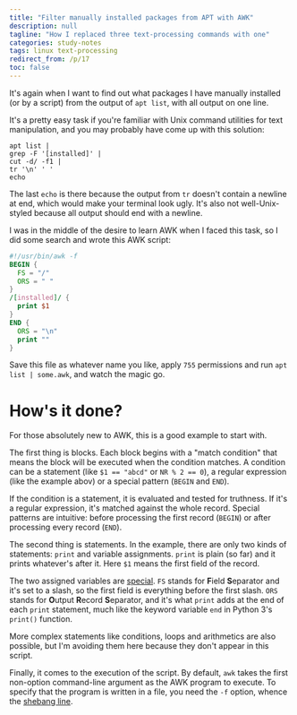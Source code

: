 ```yaml
---
title: "Filter manually installed packages from APT with AWK"
description: null
tagline: "How I replaced three text-processing commands with one"
categories: study-notes
tags: linux text-processing
redirect_from: /p/17
toc: false
---
```


It's again when I want to find out what packages I have manually installed (or by a script) from the output of `apt list`, with all output on one line.

It's a pretty easy task if you're familiar with Unix command utilities for text manipulation, and you may probably have come up with this solution:

```shell
apt list |
grep -F '[installed]' |
cut -d/ -f1 |
tr '\n' ' '
echo
```

The last `echo` is there because the output from `tr` doesn't contain a newline at end, which would make your terminal look ugly. It's also not well-Unix-styled because all output should end with a newline.

I was in the middle of the desire to learn AWK when I faced this task, so I did some search and wrote this AWK script:

```awk
#!/usr/bin/awk -f
BEGIN {
  FS = "/"
  ORS = " "
}
/[installed]/ {
  print $1
}
END {
  ORS = "\n"
  print ""
}
```

Save this file as whatever name you like, apply `755` permissions and run `apt list | some.awk`, and watch the magic go.

# How's it done?

For those absolutely new to AWK, this is a good example to start with.

The first thing is blocks. Each block begins with a "match condition" that means the block will be executed when the condition matches. A condition can be a statement (like `$1 == "abcd"` or `NR % 2 == 0`), a regular expression (like the example abov) or a special pattern (`BEGIN` and `END`).

If the condition is a statement, it is evaluated and tested for truthness. If it's a regular expression, it's matched against the whole record. Special patterns are intuitive: before processing the first record (`BEGIN`) or after processing every record (`END`).

The second thing is statements. In the example, there are only two kinds of statements: `print` and variable assignments. `print` is plain (so far) and it prints whatever's after it. Here `$1` means the first field of the record.

The two assigned variables are [special][1]. `FS` stands for **F**ield **S**eparator and it's set to a slash, so the first field is everything before the first slash. `ORS` stands for **O**utput **R**ecord **S**eparator, and it's what `print` adds at the end of each `print` statement, much like the keyword variable `end` in Python 3's `print()` function.

More complex statements like conditions, loops and arithmetics are also possible, but I'm avoiding them here because they don't appear in this script.

Finally, it comes to the execution of the script. By default, `awk` takes the first non-option command-line argument as the AWK program to execute. To specify that the program is written in a file, you need the `-f` option, whence the [shebang line][2].

  [1]: https://www.gnu.org/software/gawk/manual/gawk.html#Built_002din-Variables
  [2]: https://en.wikipedia.org/wiki/Shebang_(Unix)
